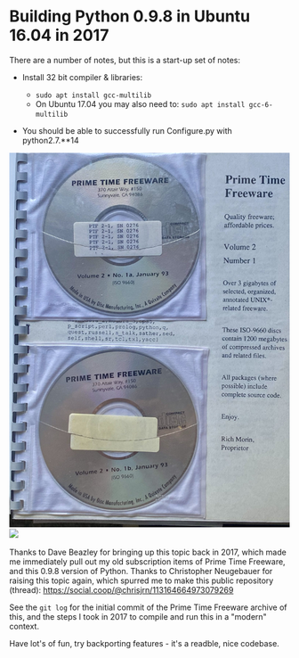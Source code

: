 # Building Python 0.9.8 in Ubuntu 16.04 in 2017

There are a number of notes, but this is a start-up set of notes:

- Install 32 bit compiler & libraries:
  - `sudo apt install gcc-multilib`
  - On Ubuntu 17.04 you may also need to:
    `sudo apt install gcc-6-multilib`

- You should be able to successfully run Configure.py with python2.7.**14

![](https://github.com/yarko/python-0.9.8/blob/main/PTF-Source.jpeg)
![](https://github.com/yarko/python-0.9.8/blob/main/PTF-Source-listing.jpeg)

Thanks to Dave Beazley for bringing up this topic back in 2017, which made me immediately pull out my old subscription items of Prime Time Freeware, and this 0.9.8 version of Python.  Thanks to Christopher Neugebauer for raising this topic again, which spurred me to make this public repository (thread):
https://social.coop/@chrisjrn/113164664973079269

See the `git log` for the initial commit of the Prime Time Freeware archive of this, and the steps I took in 2017 to compile and run this in a "modern" context.

Have lot's of fun, try backporting features - it's a readble, nice codebase.
